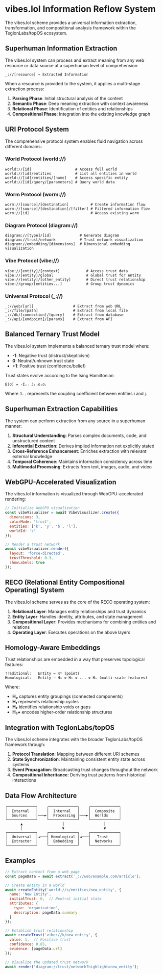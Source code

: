 # vibes.lol Information Reflow System

The vibes.lol scheme provides a universal information extraction, transformation, and compositional analysis framework within the TeglonLabs/topOS ecosystem.

## Superhuman Information Extraction

The vibes.lol system can process and extract meaning from any web resource or data source at a superhuman level of comprehension:

```
_://[resource] → Extracted Information
```

When a resource is provided to the system, it applies a multi-stage extraction process:

1. **Parsing Phase**: Initial structural analysis of the content
2. **Semantic Phase**: Deep meaning extraction with context awareness
3. **Relational Phase**: Identification of entities and relationships
4. **Compositional Phase**: Integration into the existing knowledge graph

## URI Protocol System

The comprehensive protocol system enables fluid navigation across different domains:

### World Protocol (world://)

```
world://[id]                    # Access full world
world://[id]/entities           # List all entities in world
world://[id]/entities/[name]    # Access specific entity
world://[id]/query/[parameters] # Query world data
```

### Worm Protocol (worm://)

```
worm://[source]/[destination]          # Create information flow
worm://[source]/[destination]/[filter] # Filtered information flow
worm://[id]                            # Access existing worm
```

### Diagram Protocol (diagram://)

```
diagram://[type]/[id]             # Generate diagram
diagram://trust/network           # Trust network visualization
diagram://embedding/[dimensions]  # Dimensional embedding visualization
```

### Vibe Protocol (vibe://)

```
vibe://[entity]/[context]            # Access trust data
vibe://[entity]/global               # Global trust for entity
vibe://[entity]/[other_entity]       # Direct trust relationship
vibe://group/[entities...]           # Group trust dynamics
```

### Universal Protocol (_://)

```
_://web/[url]                  # Extract from web URL
_://file/[path]                # Extract from local file
_://db/[connection]/[query]    # Extract from database
_://api/[endpoint]/[params]    # Extract from API
```

## Balanced Ternary Trust Model

The vibes.lol system implements a balanced ternary trust model where:

- **-1**: Negative trust (distrust/skepticism)
- **0**: Neutral/unknown trust state
- **+1**: Positive trust (confidence/belief)

Trust states evolve according to the Ising Hamiltonian:

```
E(σ) = -Σᵢⱼ Jᵢⱼσᵢσⱼ
```

Where `Jᵢⱼ` represents the coupling coefficient between entities i and j.

## Superhuman Extraction Capabilities

The system can perform extraction from any source in a superhuman manner:

1. **Structural Understanding**: Parses complex documents, code, and unstructured content
2. **Inferential Extraction**: Derives implied information not explicitly stated
3. **Cross-Reference Enhancement**: Enriches extraction with relevant external knowledge
4. **Temporal Coherence**: Maintains information consistency across time
5. **Multimodal Processing**: Extracts from text, images, audio, and video

## WebGPU-Accelerated Visualization

The vibes.lol information is visualized through WebGPU-accelerated rendering:

```javascript
// Initialize WebGPU visualization
const vibeVisualizer = await VibeVisualizer.create({
  dimensions: 3,
  colorMode: 'trust',
  entities: ['k', 'y', 'b', 'l'],
  worldId: 's'
});

// Render a trust network
await vibeVisualizer.render({
  layout: 'force-directed',
  trustThreshold: 0.3,
  showLabels: true
});
```

## RECO (Relational Entity Compositional Operating) System

The vibes.lol scheme serves as the core of the RECO operating system:

1. **Relational Layer**: Manages entity relationships and trust dynamics
2. **Entity Layer**: Handles identity, attributes, and state management
3. **Compositional Layer**: Provides mechanisms for combining entities and relations
4. **Operating Layer**: Executes operations on the above layers

## Homology-Aware Embeddings

Trust relationships are embedded in a way that preserves topological features:

```
Traditional:   Entity → ℝⁿ (point)
Homological:   Entity → H₀ ⊕ H₁ ⊕ ... ⊕ Hₙ (multi-scale features)
```

Where:
- **H₀** captures entity groupings (connected components)
- **H₁** represents relationship cycles
- **H₂** identifies relationship voids or gaps
- **H₃+** encodes higher-order relationship structures

## Integration with TeglonLabs/topOS

The vibes.lol scheme integrates with the broader TeglonLabs/topOS framework through:

1. **Protocol Translation**: Mapping between different URI schemes
2. **State Synchronization**: Maintaining consistent entity state across systems
3. **Event Propagation**: Broadcasting trust changes throughout the network
4. **Compositional Inheritance**: Deriving trust patterns from historical interactions

## Data Flow Architecture

```
┌─────────────┐    ┌─────────────┐    ┌─────────────┐
│  External   │    │  Internal   │    │  Composite  │
│  Sources    │───►│  Processing │───►│  Worlds     │
└─────────────┘    └─────────────┘    └─────────────┘
       ▲                  │                  │
       │                  ▼                  ▼
┌─────────────┐    ┌─────────────┐    ┌─────────────┐
│  Universal  │◄───┤ Homological │◄───┤   Trust     │
│  Extractor  │    │  Embedding  │    │  Networks   │
└─────────────┘    └─────────────┘    └─────────────┘
```

## Examples

```javascript
// Extract content from a web page
const pageData = await extract('_://web/example.com/article');

// Create entity in a world
await createEntity('world://s/entities/new_entity', {
  name: 'New Entity',
  initialTrust: 0,  // Neutral initial state
  attributes: {
    type: 'organization',
    description: pageData.summary
  }
});

// Establish trust relationship
await createTrust('vibe://k/new_entity', {
  value: 1,  // Positive trust
  confidence: 0.85,
  evidence: [pageData.url]
});

// Visualize the updated trust network
await render('diagram://trust/network?highlight=new_entity');
```